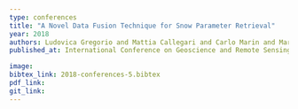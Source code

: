 ```yaml
---
type: conferences
title: "A Novel Data Fusion Technique for Snow Parameter Retrieval"
year: 2018
authors: Ludovica Gregorio and Mattia Callegari and Carlo Marin and Marc Zebisch and Lorenzo Bruzzone and Begum Demir and Ulrich Strasser and Daniel Günther and Thomas Marke and Claudia Notarnicola
published_at: International Conference on Geoscience and Remote Sensing Symposium, 6247-6250, 2018

image:
bibtex_link: 2018-conferences-5.bibtex
pdf_link:
git_link:
---
```

